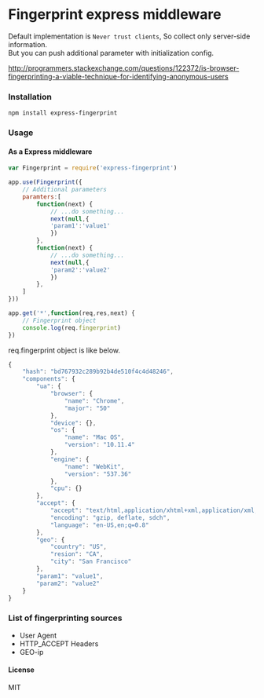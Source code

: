 # Fingerprint express middleware

Default implementation is `Never trust clients`, So collect only server-side information.  
But you can push additional parameter with initialization config.  

http://programmers.stackexchange.com/questions/122372/is-browser-fingerprinting-a-viable-technique-for-identifying-anonymous-users

### Installation

```
npm install express-fingerprint
```
### Usage

#### As a Express middleware

```javascript
var Fingerprint = require('express-fingerprint')

app.use(Fingerprint({
	// Additional parameters
	paramters:[
		function(next) {
			// ...do something...
			next(null,{
			'param1':'value1'
			})
		},
		function(next) {
			// ...do something...
			next(null,{
			'param2':'value2'
			})
		},
	]
}))

app.get('*',function(req,res,next) {
	// Fingerprint object
	console.log(req.fingerprint)
})
```

req.fingerprint object is like below.
```javascript
{
	"hash": "bd767932c289b92b4de510f4c4d48246",
	"components": {
		"ua": {
			"browser": {
				"name": "Chrome",
				"major": "50"
			},
			"device": {},
			"os": {
				"name": "Mac OS",
				"version": "10.11.4"
			},
			"engine": {
				"name": "WebKit",
				"version": "537.36"
			},
			"cpu": {}
		},
		"accept": {
			"accept": "text/html,application/xhtml+xml,application/xml;q=0.9,image/webp,*/*;q=0.8",
			"encoding": "gzip, deflate, sdch",
			"language": "en-US,en;q=0.8"
		},
		"geo": {
			"country": "US",
			"resion": "CA",
			"city": "San Francisco"
		},
		"param1": "value1",
		"param2": "value2"
	}
}
```


### List of fingerprinting sources

* User Agent
* HTTP_ACCEPT Headers
* GEO-ip

#### License

MIT
